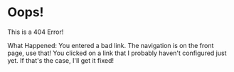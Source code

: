 # Oops!
This is a 404 Error!

What Happened:
  You entered a bad link. The navigation is on the front page, use that!
  You clicked on a link that I probably haven't configured just yet. If that's the case, I'll get it fixed!
